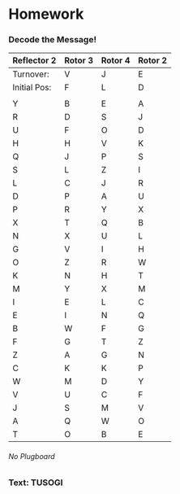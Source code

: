 # Homework

### Decode the Message!

| Reflector 2  | Rotor 3 | Rotor 4 | Rotor 2 |
|--------------|---------|---------|---------|
| Turnover:    | V       | J       | E       |
| Initial Pos: | F       | L       | D       |
|              |         |         |         |
| Y            | B       | E       | A       |
| R            | D       | S       | J       |
| U            | F       | O       | D       |
| H            | H       | V       | K       |
| Q            | J       | P       | S       |
| S            | L       | Z       | I       |
| L            | C       | J       | R       |
| D            | P       | A       | U       |
| P            | R       | Y       | X       |
| X            | T       | Q       | B       |
| N            | X       | U       | L       |
| G            | V       | I       | H       |
| O            | Z       | R       | W       |
| K            | N       | H       | T       |
| M            | Y       | X       | M       |
| I            | E       | L       | C       |
| E            | I       | N       | Q       |
| B            | W       | F       | G       |
| F            | G       | T       | Z       |
| Z            | A       | G       | N       |
| C            | K       | K       | P       |
| W            | M       | D       | Y       |
| V            | U       | C       | F       |
| J            | S       | M       | V       |
| A            | Q       | W       | O       |
| T            | O       | B       | E       |

###### No Plugboard

### Text: TUSOGI
